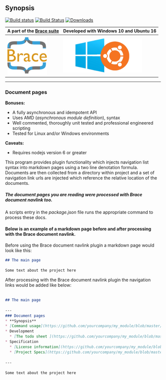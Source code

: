 ## Synopsis 

[![Build status](https://ci.appveyor.com/api/projects/status/vhqd52w3em2om16p/branch/master?svg=true)](https://ci.appveyor.com/project/restarian/brace-document-navlink/branch/master) [![Build Status](https://travis-ci.org/restarian/brace_document_navlink.svg?branch=master)](https://travis-ci.org/restarian/brace_document_navlink) [![Downloads](https://img.shields.io/npm/dm/brace_document_navlink.svg?svg=true)](https://npmjs.org/package/brace_document_navlink)

| A part of the [Brace suite](https://github.com/restarian/restarian/blob/master/brace/README.md)| Developed with Windows 10 and Ubuntu 16 
| ---- | ----
| ![Brace](https://raw.githubusercontent.com/restarian/restarian/master/brace/doc/image/brace_logo_small.png) | [![Ubuntu on Windows](https://raw.githubusercontent.com/restarian/restarian/master/doc/image/ubuntu_windows_logo.png)](https://github.com/Microsoft/BashOnWindows) | 

---
### Document pages

**Bonuses:**
* A fully asynchronous and idempotent API
* Uses AMD (*asynchronous module definition*), syntax
* Well commented, thoroughly unit tested and professional engineered scripting 
* Tested for Linux and/or Windows environments

**Caveats:**
* Requires nodejs version 6 or greater

This program provides plugin functionality which injects navigation list syntax into markdown pages using a two line denotation formula. Documents are then collected from a directory within project and a set of navigation link urls are injected which reference the relative location of the documents.

##### The document pages you are reading were processed with Brace document navlink too.
A scripts entry in the *package.json* file runs the appropriate command to process these docs.

#### Below is an example of a markdown page before and after processing with the Brace document navlink. 

Before using the Brace document navlink plugin a markdown page would look like this:
```markdown
## The main page

Some text about the project here
```

After processing with the Brace document navlink plugin the navigation links would be added like below:
```markdown

## The main page

---
### Document pages
* **Synopsis**
* [Command usage](https://github.com/yourcompany/my_module/blob/master/docs/usage.md)
* Development
  * [The todo sheet ](https://github.com/yourcompany/my_module/blob/master/docs/development/todo.md)
* Specification
  * [License information](https://github.com/yourcompany/my_module/blob/master/docs/specification/license.md)
  * [Project Specs](https://github.com/yourcompany/my_module/blob/master/docs/specification/specification.md)

---

Some text about the project here
```

